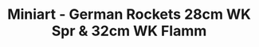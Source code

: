 ---
layout: product
title: "Miniart - German Rockets 28cm WK Spr & 32cm WK Flamm"
price: "2050" 
desc: "N/A"
img_path: "/assets/img/MI35316.webp"
brand: "N/A"
available: false
special_offer: false
new: false
soon: false
cat: "010000"
subcat: "010100"
subsubcat: "0N/A"
sifra: "MI35316"
popular: false
---